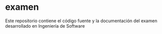 # examen
Este repositorio contiene el código fuente y la documentación del examen desarrollado en Ingeniería de Software
